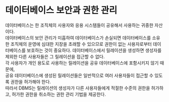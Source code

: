 # 데이터베이스 보안과 권한 관리

데이터베이스는 한 조직체의 사용자와 응용 시스템들이 공유해서 사용하는 귀중한 자산이다.  
데이터베이스의 보안 관리가 미흡하여 데이터베이스가 손실되면 데이터베이스를 소유한 조직체의 운영에 심대한 지장을 초래할 수 있으므로 권한이 없는 사용자로부터 데이터베이스를 보호하는 것이 중요하다. 
데이터베이스에서 릴레이션을 생성하면 생성자를 제외한 다른 사용자들은 그 릴레이션을 접근할 수 없다.  
각 사용자가 개인 용도로 사용하는 릴레이션을 공유 데이터베이스에 포함시키지 않기 때문에,  
공유 데이터베이스에 생성된 릴레이션들은 일반적으로 여러 사용자들이 접근할 수 있도록 권한을 허가해야 한다.  
따라서 DBMS는 릴레이션의 생성자가 다른 사용자들에게 적절한 수준의 권한을 허가하고, 허가한 권한을 취소하는 권한 관리 기법을 제공한다.